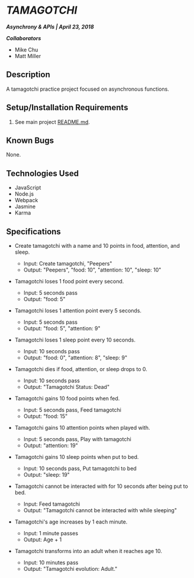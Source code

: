 # _TAMAGOTCHI_

***Asynchrony & APIs | April 23, 2018***

***Collaborators***

- Mike Chu
- Matt Miller

## Description

A tamagotchi practice project focused on asynchronous functions.

## Setup/Installation Requirements

1. See main project [README.md](../README.md).

## Known Bugs

None.

## Technologies Used

* JavaScript
* Node.js
* Webpack
* Jasmine
* Karma

## Specifications

- Create tamagotchi with a name and 10 points in food, attention, and sleep.

  - Input: Create tamagotchi, "Peepers"
  - Output: "Peepers", "food: 10", "attention: 10", "sleep: 10"

- Tamagotchi loses 1 food point every second.

  - Input: 5 seconds pass
  - Output: "food: 5"

- Tamagotchi loses 1 attention point every 5 seconds.

  - Input: 5 seconds pass
  - Output: "food: 5", "attention: 9"

- Tamagotchi loses 1 sleep point every 10 seconds.

  - Input: 10 seconds pass
  - Output: "food: 0", "attention: 8", "sleep: 9"

- Tamagotchi dies if food, attention, or sleep drops to 0.

  - Input: 10 seconds pass
  - Output: "Tamagotchi Status: Dead"

- Tamagotchi gains 10 food points when fed.

  - Input: 5 seconds pass, Feed tamagotchi
  - Output: "food: 15"

- Tamagotchi gains 10 attention points when played with.

  - Input: 5 seconds pass, Play with tamagotchi
  - Output: "attention: 19"

- Tamagotchi gains 10 sleep points when put to bed.

  - Input: 10 seconds pass, Put tamagotchi to bed
  - Output: "sleep: 19"

- Tamagotchi cannot be interacted with for 10 seconds after being put to bed.

  - Input: Feed tamagotchi
  - Output: "Tamagotchi cannot be interacted with while sleeping"

- Tamagotchi's age increases by 1 each minute.

  - Input: 1 minute passes
  - Output: Age + 1

- Tamagotchi transforms into an adult when it reaches age 10.

  - Input: 10 minutes pass
  - Output: "Tamagotchi evolution: Adult."
